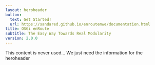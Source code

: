 ```yaml
---
layout: heroheader
button:
  text: Get Started!
  url: https://sandared.github.io/enroutemwe/documentation.html
title: OSGi enRoute
subtitle: The Easy Way Towards Real Modularity
version: 2.0.0
---
```


This content is never used... We just need the information for the heroheader